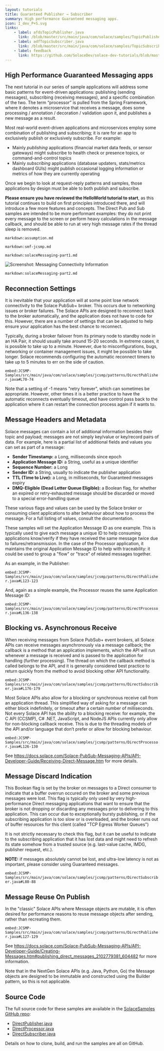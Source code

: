 ```yaml
---
layout: tutorials
title: Guaranteed Publisher → Subscriber
summary: High performance Guaranteed messaging apps.
icon: I_dev_P+S.svg
links:
    - label: afdsTopicPublisher.java
      link: /blob/master/src/main/java/com/solace/samples/TopicPublisher.java
    - label: adfTopicSubscriber.java
      link: /blob/master/src/main/java/com/solace/samples/TopicSubscriber.java
    - label: feedback
      link: https://github.com/SolaceDev/solace-dev-tutorials/blob/master/src/pages/tutorials/jcsmp/publish-subscribe.md
---
```


## High Performance Guaranteed Messaging apps

The next tutorial in our series of sample applications will address some basic patterns for event-driven applications: publishing (sending messages), subscribing (receiving messages), and a specific combination of the two.  The term “processor” is pulled from the Spring Framework, where it denotes a microservice that receives a message, does some processing / annotation / decoration / validation upon it, and publishes a new message as a result.

Most real-world event-driven applications and microservices employ some combination of publishing and subscribing; it is rare for an app to exclusively publish or exclusively subscribe.  For example:

- Mainly _publishing_ applications (financial market data feeds, or sensor gateways) might subscribe to health check or presence topics, or command-and-control topics
- Mainly _subscribing_ applications (database updaters, stats/metrics dashboard GUIs) might publish occasional logging information or metrics of how they are currently operating

Once we begin to look at request-reply patterns and samples, those applications by design must be able to both publish and subscribe.

**Please ensure you have reviewed the HelloWorld tutorial to start**, as this tutorial continues to build on first principles introduced there, and will introduce a few more features and concepts.  The Direct Pub and  Sub samples are intended to be more performant examples: they do not print every message to the screen or perform heavy calculations in the message callback, and should be able to run at very high message rates if the thread sleep is removed.


[//]: # (`markdown:pubSubIntro.md`)

`markdown:assumption.md`

`markdown:smf-jcsmp.md`

[//]: # (`markdown:pubSubGoal.md`)

`markdown:solaceMessaging-part1.md`

![Screenshot: Messaging Connectivity Information](../../../images/screenshots/connectivity-info.png)

`markdown:solaceMessaging-part2.md`



## Reconnection Settings

It is inevitable that your application will at some point lose network connectivity to the Solace PubSub+ broker.  This occurs due to networking issues or broker failures.  The Solace APIs are designed to reconnect back to the broker automatically, and the application does not have to code for this.  However, there are a number of settings that can be adjusted to help ensure your application has the best chance to reconnect.

Typically, during a broker failover from its primary node to standby node in an HA Pair, it should usually take around 15-20 seconds.  In extreme cases, it is possible to take up to a minute.  However, due to misconfigurations, bugs, networking or container management issues, it might be possible to take longer.  Solace recommends configuring the automatic reconnect timers to take up to 5 minutes to err on the side of caution.

`embed:JCSMP-Samples/src/main/java/com/solace/samples/jcsmp/patterns/DirectPublisher.java#L70-74`
 
Note that a setting of -1 means "retry forever", which can sometimes be appropriate.  However, other times it is a better practice to have the automatic reconnects eventually timeout, and have control pass back to the application where it can restart the connection process again if it wants to.



## Message Headers and Metadata

Solace messages can contain a lot of additional information besides their topic and payload; messages are not simply key/value or key/record pairs of data.  For example, here is a partial list of additional fields and values you can set as part of a message:

- **Sender Timestamp:** a Long, milliseconds since epoch
- **Application Message ID:** a String, useful as a unique identifier
- **Sequence Number:** a Long
- **Sender ID:** a String, usually to indicate the publisher application
- **TTL (Time to Live):** a Long, in milliseconds, for Guaranteed messages expiry
- **DMQ-Eligible (Dead Letter Queue Eligible):** a Boolean flag, for whether an expired or retry-exhausted message should be discarded or moved to a special error-handling queue 

These various flags and values can be used by the Solace broker or consuming client applications to alter behaviour about how to process the message.  For a full listing of values, consult the documentation.

These samples will set the Application Message ID as one example.  This is typically used to give each message a unique ID to help consuming applications know/verify if they have received the same message twice due to failures/retransmission.  In the case of the Processor application, it maintains the original Application Message ID to help with traceability: it could be used to group a "flow" or "trace" of related messages together.

As an example, in the Publisher:

`embed:JCSMP-Samples/src/main/java/com/solace/samples/jcsmp/patterns/DirectPublisher.java#L123-123`
 
And, again as a simple example, the Processor reuses the same Application Message ID:

`embed:JCSMP-Samples/src/main/java/com/solace/samples/jcsmp/patterns/DirectProcessor.java#L136-138`




## Blocking vs. Asynchronous Receive

When receiving messages from Solace PubSub+ event brokers, all Solace APIs can receive messages asynchronously via a message callback; the callback is a method that an application implements, which the API will run whenever a message is received and is passed to the application for handling (further processing).  The thread on which the callback method is called belongs to the API,  and it is generally considered best practice to return quickly from the method to avoid blocking other API functionality.

`embed:JCSMP-Samples/src/main/java/com/solace/samples/jcsmp/patterns/DirectSubscriber.java#L176-179`
 
Most Solace APIs also allow for a blocking or synchronous receive call from an application thread.  This simplified way of asking for a message can either block indefinitely, or timeout after a certain number of milliseconds.  Not every Solace API has the ability to a blocking receive: for example, the C API (CCSMP), C# .NET, JavaScript, and NodeJS APIs currently only allow for non-blocking callback receive.  This is due to the threading models of the API and/or language that don’t prefer or allow for blocking behaviour.

`embed:JCSMP-Samples/src/main/java/com/solace/samples/jcsmp/patterns/DirectProcessor.java#L126-130`

See https://docs.solace.com/Solace-PubSub-Messaging-APIs/API-Developer-Guide/Receiving-Direct-Message.htm for more details.




## Message Discard Indication

This Boolean flag is set by the broker on messages to a Direct consumer to indicate that a buffer overrun occured on the broker and some previous messages were lost.  This flag is typically only used by very high-performance Direct messaging applications that want to ensure that the broker is not dropping or discarding any messages prior to delivering to this application.  This can occur due to exceptionally bursty publishing, or if the subscribing application is too slow or is overloaded, and the broker runs out of buffer resources for this client (called "TCP Egress Worker Queues")

It is not strictly necessary to check this flag, but it can be useful to indicate to the subscribing application that it has lost data and might need to refresh its state somehow from a trusted source (e.g. last-value cache, IMDG, publisher request, etc.).

**NOTE:** if messages absolutely cannot be lost, and ultra-low latency is not as important, please consider using Guaranteed messages.

`embed:JCSMP-Samples/src/main/java/com/solace/samples/jcsmp/patterns/DirectSubscriber.java#L80-88`



## Message Reuse On Publish

In the "classic" Solace APIs where Message objects are mutable, it is often desired for performance reasons to reuse message objects after sending, rather than recreating them.

`embed:JCSMP-Samples/src/main/java/com/solace/samples/jcsmp/patterns/DirectPublisher.java#L127-129`
 
See https://docs.solace.com/Solace-PubSub-Messaging-APIs/API-Developer-Guide/Creating-Messages.htm#publishing_direct_messages_2102779381_604482 for more information.

Note that in the NextGen Solace APIs (e.g. Java, Python, Go) the Message objects are designed to be immutable and constructed using the Builder pattern, so this is not applicable.





## Source Code

The full source code for these samples are available in the [SolaceSamples GitHub repo](https://github.com/SolaceSamples/solace-samples-java-jcsmp):

- [DirectPublisher.java](https://github.com/SolaceSamples/solace-samples-java-jcsmp/blob/master/src/main/java/com/solace/samples/jcsmp/patterns/DirectPublisher.java)
- [DirectProcessor.java](https://github.com/SolaceSamples/solace-samples-java-jcsmp/blob/master/src/main/java/com/solace/samples/jcsmp/patterns/DirectProcessor.java)
- [DirectSubscriber.java](https://github.com/SolaceSamples/solace-samples-java-jcsmp/blob/master/src/main/java/com/solace/samples/jcsmp/patterns/DirectSubscriber.java)

Details on how to clone, build, and run the samples are all on GitHub.
